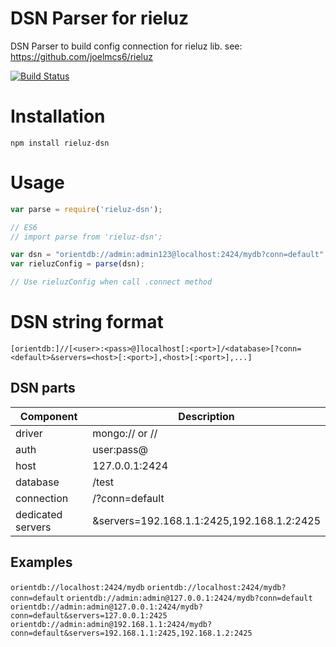 DSN Parser for rieluz
=====================

DSN Parser to build config connection for rieluz lib.
see: https://github.com/joelmcs6/rieluz

[![Build Status](https://travis-ci.org/albertomr86/rieluz-dsn.svg?branch=master)](https://travis-ci.org/albertomr86/rieluz-dsn)

# Installation

`npm install rieluz-dsn`

# Usage

```javascript
var parse = require('rieluz-dsn');

// ES6
// import parse from 'rieluz-dsn';

var dsn = "orientdb://admin:admin123@localhost:2424/mydb?conn=default"
var rieluzConfig = parse(dsn);

// Use rieluzConfig when call .connect method
```

# DSN string format

`[orientdb:]//[<user>:<pass>@]localhost[:<port>]/<database>[?conn=<default>&servers=<host>[:<port>],<host>[:<port>],...]`

## DSN parts

| Component         | Description                                |
|-------------------|--------------------------------------------|
| driver            |               mongo:// or  //              |
| auth              |                 user:pass@                 |
| host              | 127.0.0.1:2424                             |
| database          | /test                                      |
| connection        | /?conn=default                             |
| dedicated servers | &servers=192.168.1.1:2425,192.168.1.2:2425 |

## Examples

`orientdb://localhost:2424/mydb`
`orientdb://localhost:2424/mydb?conn=default`
`orientdb://admin:admin@127.0.0.1:2424/mydb?conn=default`
`orientdb://admin:admin@127.0.0.1:2424/mydb?conn=default&servers=127.0.0.1:2425`
`orientdb://admin:admin@192.168.1.1:2424/mydb?conn=default&servers=192.168.1.1:2425,192.168.1.2:2425`
